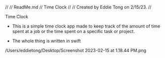 //
//  ReadMe.md
//  Time Clock
//
//  Created by Eddie Tong on 2/15/23.
//

Time Clock

- This is a simple time clock app made to keep track of the amount of time spent at a job or the time spent on a specific task or project.

- The whole thing is written in swift

/Users/eddietong/Desktop/Screenshot 2023-02-15 at 1.18.44 PM.png
